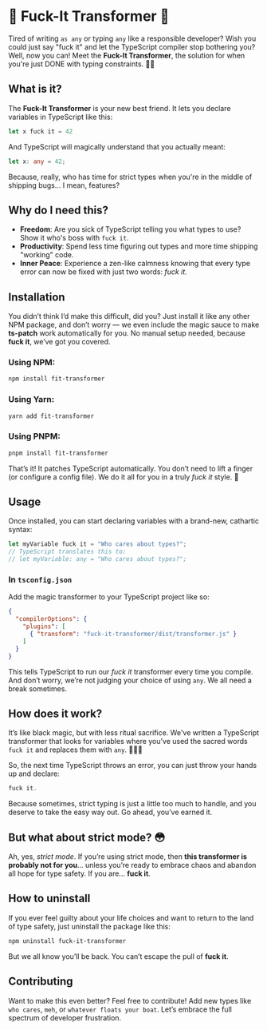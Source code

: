 
# 🤬 **Fuck-It Transformer** 🤬

Tired of writing `as any` or typing `any` like a responsible developer? Wish you could just say "fuck it" and let the TypeScript compiler stop bothering you? Well, now you can! Meet the **Fuck-It Transformer**, the solution for when you're just DONE with typing constraints. 🏴‍☠️

## What is it?

The **Fuck-It Transformer** is your new best friend. It lets you declare variables in TypeScript like this:

```typescript
let x fuck it = 42
```

And TypeScript will magically understand that you actually meant:

```typescript
let x: any = 42;
```

Because, really, who has time for strict types when you're in the middle of shipping bugs... I mean, features?

## Why do I need this?

- **Freedom**: Are you sick of TypeScript telling you what types to use? Show it who's boss with `fuck it`.
- **Productivity**: Spend less time figuring out types and more time shipping "working" code.
- **Inner Peace**: Experience a zen-like calmness knowing that every type error can now be fixed with just two words: *fuck it*.

## Installation

You didn’t think I’d make this difficult, did you? Just install it like any other NPM package, and don’t worry — we even include the magic sauce to make **ts-patch** work automatically for you. No manual setup needed, because **fuck it**, we’ve got you covered.

### Using NPM:

```bash
npm install fit-transformer
```

### Using Yarn:

```bash
yarn add fit-transformer
```

### Using PNPM:

```bash
pnpm install fit-transformer
```

That’s it! It patches TypeScript automatically. You don’t need to lift a finger (or configure a config file). We do it all for you in a truly *fuck it* style. 🙌

## Usage

Once installed, you can start declaring variables with a brand-new, cathartic syntax:

```typescript
let myVariable fuck it = "Who cares about types?";
// TypeScript translates this to:
// let myVariable: any = "Who cares about types?";
```

### In `tsconfig.json`

Add the magic transformer to your TypeScript project like so:

```json
{
  "compilerOptions": {
    "plugins": [
      { "transform": "fuck-it-transformer/dist/transformer.js" }
    ]
  }
}
```

This tells TypeScript to run our *fuck it* transformer every time you compile. And don’t worry, we’re not judging your choice of using `any`. We all need a break sometimes.

## How does it work?

It’s like black magic, but with less ritual sacrifice. We've written a TypeScript transformer that looks for variables where you’ve used the sacred words `fuck it` and replaces them with `any`. 🧙‍♂️✨

So, the next time TypeScript throws an error, you can just throw your hands up and declare:

```typescript
fuck it.
```

Because sometimes, strict typing is just a little too much to handle, and you deserve to take the easy way out. Go ahead, you’ve earned it.

## But what about strict mode? 😳

Ah, yes, *strict mode*. If you’re using strict mode, then **this transformer is probably not for you**... unless you’re ready to embrace chaos and abandon all hope for type safety. If you are... **fuck it**.

## How to uninstall

If you ever feel guilty about your life choices and want to return to the land of type safety, just uninstall the package like this:

```bash
npm uninstall fuck-it-transformer
```

But we all know you’ll be back. You can’t escape the pull of **fuck it**.

## Contributing

Want to make this even better? Feel free to contribute! Add new types like `who cares`, `meh`, or `whatever floats your boat`. Let’s embrace the full spectrum of developer frustration.
